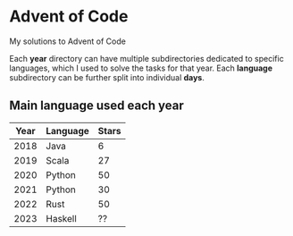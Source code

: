 # Advent of Code
My solutions to Advent of Code

Each **year** directory can have multiple subdirectories dedicated to specific languages, which I used to solve the tasks for that year.
Each **language** subdirectory can be further split into individual **days**.

## Main language used each year

| Year | Language | Stars |
| ---- | -------- | ----- |
| 2018 | Java     | 6     |
| 2019 | Scala    | 27    |
| 2020 | Python   | 50    |
| 2021 | Python   | 30    |
| 2022 | Rust     | 50    |
| 2023 | Haskell  | ??    |
